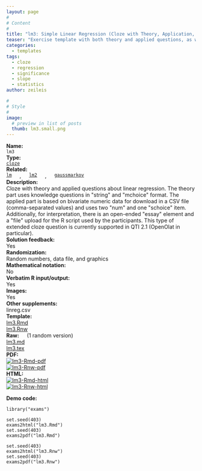 ```yaml
---
layout: page
#
# Content
#
title: "lm3: Simple Linear Regression (Cloze with Theory, Application, Essay, and File Upload)"
teaser: "Exercise template with both theory and applied questions, as well as interpretation and code upload, about simple linear regression based on a randomly-generated CSV file."
categories:
  - templates
tags:
  - cloze
  - regression
  - significance
  - slope
  - statistics
author: zeileis

#
# Style
#
image:
  # preview in list of posts
  thumb: lm3.small.png
---
```


<div class='row t1 b1'>
  <div class='medium-4 columns'><b>Name:</b></div>
  <div class='medium-8 columns'><code class="highlighter-rouge">lm3</code></div>
</div>
<div class='row t1 b1'>
  <div class='medium-4 columns'><b>Type:</b></div>
  <div class='medium-8 columns'><a href="{{ site.url }}/tag/cloze/"><code class="highlighter-rouge">cloze</code></a></div>
</div>
<div class='row t1 b1'>   <div class='medium-4 columns'><b>Related:</b></div>   <div class='medium-8 columns'><a href="{{ site.url }}/templates/lm/"><code class="highlighter-rouge">lm</code></a>, <a href="{{ site.url }}/templates/lm2/"><code class="highlighter-rouge">lm2</code></a>, <a href="{{ site.url }}/templates/gaussmarkov/"><code class="highlighter-rouge">gaussmarkov</code></a></div> </div>

<div class='row t20 b1'>
  <div class='medium-4 columns'><b>Description:</b></div>
  <div class='medium-8 columns'>Cloze with theory and applied questions about linear regression. The theory part uses knowledge questions in "string" and "mchoice" format. The applied part is based on bivariate numeric data for download in a CSV file (comma-separated values) and uses two "num" and one "schoice" item. Additionally, for interpretation, there is an open-ended "essay" element and a "file" upload for the R script used by the participants. This type of extended cloze question is currently supported in QTI 2.1 (OpenOlat in particular).</div>
</div>
<div class='row t1 b1'>
  <div class='medium-4 columns'><b>Solution feedback:</b></div>
  <div class='medium-8 columns'>Yes</div>
</div>
<div class='row t1 b1'>
  <div class='medium-4 columns'><b>Randomization:</b></div>
  <div class='medium-8 columns'>Random numbers, data file, and graphics</div>
</div>
<div class='row t1 b1'>
  <div class='medium-4 columns'><b>Mathematical notation:</b></div>
  <div class='medium-8 columns'>No</div>
</div>
<div class='row t1 b1'>
  <div class='medium-4 columns'><b>Verbatim R input/output:</b></div>
  <div class='medium-8 columns'>Yes</div>
</div>
<div class='row t1 b1'>
  <div class='medium-4 columns'><b>Images:</b></div>
  <div class='medium-8 columns'>Yes</div>
</div>
<div class='row t1 b1'>
  <div class='medium-4 columns'><b>Other supplements:</b></div>
  <div class='medium-8 columns'>linreg.csv</div>
</div>

<div class='row t20 b1'>
  <div class='medium-4 columns'><b>Template:</b></div>
  <div class='medium-4 columns'><a href="{{ site.url }}/assets/posts/2022-11-21-lm3//lm3.Rmd">lm3.Rmd</a></div>
  <div class='medium-4 columns'><a href="{{ site.url }}/assets/posts/2022-11-21-lm3//lm3.Rnw">lm3.Rnw</a></div>
</div>
<div class='row t1 b1'>
  <div class='medium-4 columns'><b>Raw:</b> (1 random version)</div>
  <div class='medium-4 columns'><a href="{{ site.url }}/assets/posts/2022-11-21-lm3//lm3.md" >lm3.md</a></div>
  <div class='medium-4 columns'><a href="{{ site.url }}/assets/posts/2022-11-21-lm3//lm3.tex">lm3.tex</a></div>
</div>
<div class='row t1 b1'>
  <div class='medium-4 columns'><b>PDF:</b></div>
  <div class='medium-4 columns'><a href="{{ site.url }}/assets/posts/2022-11-21-lm3//lm3-Rmd.pdf"><img src="{{ site.url }}/assets/posts/2022-11-21-lm3//lm3-Rmd-pdf.png" alt="lm3-Rmd-pdf"/></a></div>
  <div class='medium-4 columns'><a href="{{ site.url }}/assets/posts/2022-11-21-lm3//lm3-Rnw.pdf"><img src="{{ site.url }}/assets/posts/2022-11-21-lm3//lm3-Rnw-pdf.png" alt="lm3-Rnw-pdf"/></a></div>
</div>
<div class='row t1 b20'>
  <div class='medium-4 columns'><b>HTML:</b></div>
  <div class='medium-4 columns'><a href="{{ site.url }}/assets/posts/2022-11-21-lm3//lm3-Rmd.html"><img src="{{ site.url }}/assets/posts/2022-11-21-lm3//lm3-Rmd-html.png" alt="lm3-Rmd-html"/></a></div>
  <div class='medium-4 columns'><a href="{{ site.url }}/assets/posts/2022-11-21-lm3//lm3-Rnw.html"><img src="{{ site.url }}/assets/posts/2022-11-21-lm3//lm3-Rnw-html.png" alt="lm3-Rnw-html"/></a></div>
</div>



**Demo code:**

<pre><code class="prettyprint ">library(&quot;exams&quot;)

set.seed(403)
exams2html(&quot;lm3.Rmd&quot;)
set.seed(403)
exams2pdf(&quot;lm3.Rmd&quot;)

set.seed(403)
exams2html(&quot;lm3.Rnw&quot;)
set.seed(403)
exams2pdf(&quot;lm3.Rnw&quot;)</code></pre>
